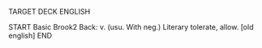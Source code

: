 TARGET DECK
ENGLISH

START
Basic
Brook2
Back: v. (usu. With neg.) Literary tolerate, allow. [old english]
END
